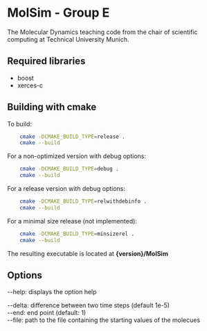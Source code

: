 MolSim - Group E
===

The Molecular Dynamics teaching code from the chair of scientific computing at Technical University Munich.

Required libraries
---
- boost
- xerces-c

Building with cmake
---
To build:
```bash
    cmake -DCMAKE_BUILD_TYPE=release . 
    cmake --build
```
For a non-optimized version with debug options:
```bash
    cmake -DCMAKE_BUILD_TYPE=debug . 
    cmake --build
```
For a release version with debug options:
```bash
    cmake -DCMAKE_BUILD_TYPE=relwithdebinfo . 
    cmake --build
```
For a minimal size release (not implemented):
```bash
    cmake -DCMAKE_BUILD_TYPE=minsizerel . 
    cmake --build
```
The resulting executable is located at **{version}/MolSim**

Options
---

\-\-help:     displays the option help

\-\-delta:    difference between two time steps (default 1e-5) <br>
\-\-end:      end point (default: 1) <br>
\-\-file:     path to the file containing the starting values of the molecues
